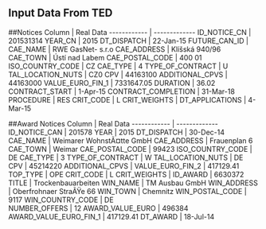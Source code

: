 ## Input Data From TED

##Notices
Column | Real Data
------------ | -------------
ID_NOTICE_CN | 201531314
YEAR_CN | 2015
DT_DISPATCH | 22-Jan-15
FUTURE_CAN_ID | 
CAE_NAME | RWE GasNet- s.r.o
CAE_ADDRESS | Klíšská 940/96
CAE_TOWN | Ústí nad Labem
CAE_POSTAL_CODE | 400 01
ISO_COUNTRY_CODE | CZ
CAE_TYPE | 4
TYPE_OF_CONTRACT | U
TAL_LOCATION_NUTS | CZ0
CPV | 44163100
ADDITIONAL_CPVS | 44163000
VALUE_EURO_FIN_1 | 7331647.05
DURATION | 36.02
CONTRACT_START | 1-Apr-15
CONTRACT_COMPLETION | 31-Mar-18
PROCEDURE | RES
CRIT_CODE | L 
CRIT_WEIGHTS | 
DT_APPLICATIONS | 4-Mar-15


##Award Notices
Column | Real Data
------------ | -------------
ID_NOTICE_CAN | 201578
YEAR | 2015
DT_DISPATCH | 30-Dec-14
CAE_NAME | Weimarer WohnstÃ¤tte GmbH
CAE_ADDRESS | Frauenplan 6
CAE_TOWN | Weimar
CAE_POSTAL_CODE | 99423
ISO_COUNTRY_CODE | DE
CAE_TYPE | 3
TYPE_OF_CONTRACT | W
TAL_LOCATION_NUTS | DE
CPV | 45214220
ADDITIONAL_CPVS |
VALUE_EURO_FIN_2 | 417129.41	
TOP_TYPE | OPE
CRIT_CODE | L
CRIT_WEIGHTS | 
ID_AWARD | 6630372
TITLE |	Trockenbauarbeiten
WIN_NAME | TM Ausbau GmbH
WIN_ADDRESS | Oberfrohnaer StraÃŸe 66
WIN_TOWN | Chemnitz
WIN_POSTAL_CODE | 9117
WIN_COUNTRY_CODE | DE	
NUMBER_OFFERS | 12
AWARD_VALUE_EURO | 496384
AWARD_VALUE_EURO_FIN_1 | 417129.41
DT_AWARD | 18-Jul-14
